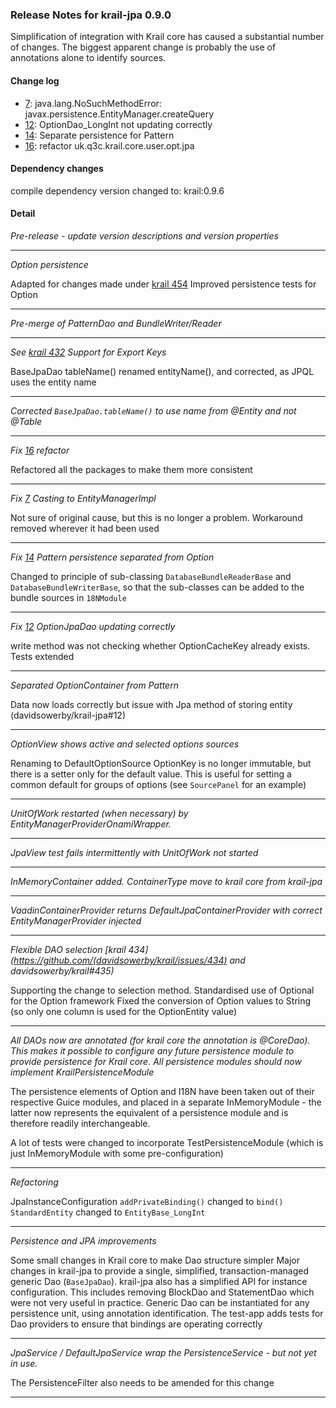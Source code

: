 ### Release Notes for krail-jpa 0.9.0

Simplification of integration with Krail core has caused a substantial number of changes.  The biggest apparent change is probably the use of annotations alone to identify sources.

#### Change log

-   [7](https://github.com/davidsowerby/krail-jpa/issues/7): java.lang.NoSuchMethodError: javax.persistence.EntityManager.createQuery
-   [12](https://github.com/davidsowerby/krail-jpa/issues/12): OptionDao_LongInt not updating correctly
-   [14](https://github.com/davidsowerby/krail-jpa/issues/14): Separate persistence for Pattern
-   [16](https://github.com/davidsowerby/krail-jpa/issues/16): refactor uk.q3c.krail.core.user.opt.jpa


#### Dependency changes

   compile dependency version changed to: krail:0.9.6

#### Detail

*Pre-release - update version descriptions and version properties*


---
*Option persistence*

Adapted for changes made under [krail 454](https://github.com/davidsowerby/krail/issues/454)
Improved persistence tests for Option


---
*Pre-merge of PatternDao and BundleWriter/Reader*


---
*See [krail 432](https://github.com/davidsowerby/krail/issues/432) Support for Export Keys*

 BaseJpaDao tableName() renamed entityName(), and corrected, as JPQL uses the entity name


---
*Corrected ```BaseJpaDao.tableName()``` to use name from @Entity and not @Table*


---
*Fix [16](https://github.com/davidsowerby/krail-jpa/issues/16) refactor*

Refactored all the packages to make them more consistent


---
*Fix [7](https://github.com/davidsowerby/krail-jpa/issues/7) Casting to EntityManagerImpl*

Not sure of original cause, but this is no longer a problem.  Workaround removed wherever it had been used


---
*Fix [14](https://github.com/davidsowerby/krail-jpa/issues/14) Pattern persistence separated from Option*

 Changed to principle of sub-classing ```DatabaseBundleReaderBase``` and ```DatabaseBundleWriterBase```, so that the sub-classes can be added to the bundle sources in ```18NModule```


---
*Fix [12](https://github.com/davidsowerby/krail-jpa/issues/12) OptionJpaDao updating correctly*

write method was not checking whether OptionCacheKey already exists.  Tests extended


---
*Separated OptionContainer from Pattern*

Data now loads correctly but issue with Jpa method of storing entity (davidsowerby/krail-jpa#12)


---
*OptionView shows active and selected options sources*

Renaming to DefaultOptionSource
OptionKey is no longer immutable, but there is a setter only for the default value.  This is useful for setting a common default for groups of options (see ```SourcePanel``` for an example)


---
*UnitOfWork restarted (when necessary) by EntityManagerProviderOnamiWrapper.*


---
*JpaView test fails intermittently with UnitOfWork not started*


---
*InMemoryContainer added.  ContainerType move to krail core from krail-jpa*


---
*VaadinContainerProvider returns DefaultJpaContainerProvider with correct EntityManagerProvider injected*


---
*Flexible DAO selection [krail 434](https://github.com/(davidsowerby/krail/issues/434) and davidsowerby/krail#435)*

Supporting the change to selection method.
Standardised use of Optional for the Option framework
Fixed the conversion of Option values to String (so only one column is used for the OptionEntity value)


---
*All DAOs now are annotated (for krail core the annotation is @CoreDao).  This makes it possible to configure any future persistence module to provide persistence for Krail core.    All persistence modules should now implement KrailPersistenceModule*

  The persistence elements of Option and I18N have been taken out of their respective Guice modules, and placed in a separate InMemoryModule - the latter now represents the equivalent of a persistence module and is therefore readily interchangeable.

  A lot of tests were changed to incorporate TestPersistenceModule (which is just InMemoryModule with some pre-configuration)


---
*Refactoring*

JpaInstanceConfiguration ```addPrivateBinding()``` changed to ```bind()```
```StandardEntity``` changed to ```EntityBase_LongInt```


---
*Persistence and JPA  improvements*

Some small changes in Krail core to make Dao structure simpler
Major changes in krail-jpa to provide a single, simplified, transaction-managed generic Dao (```BaseJpaDao```).  krail-jpa also has a simplified API for instance configuration.  This includes removing BlockDao and StatementDao which were not very useful in practice.
Generic Dao can be instantiated for any persistence unit, using annotation identification.
The test-app  adds tests for Dao providers to ensure that bindings are operating correctly


---
*JpaService / DefaultJpaService wrap the PersistenceService - but not yet in use.*

The PersistenceFilter also needs to be amended for this change


---
